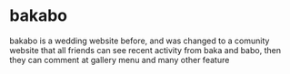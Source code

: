 # bakabo
bakabo is a wedding website before, and was changed to a comunity website that all friends can see recent activity from baka and babo, then they can comment at gallery menu and many other feature
